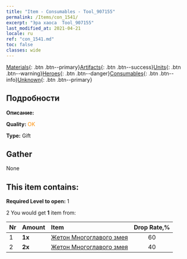 ```yaml
---
title: "Item - Consumables - Tool_907155"
permalink: /Items/con_1541/
excerpt: "Эра хаоса  Tool_907155"
last_modified_at: 2021-04-21
locale: ru
ref: "con_1541.md"
toc: false
classes: wide
---
```

 [Materials](/ru/Items/){: .btn .btn--primary}[Artifacts](/ru/Items/Artifacts/){: .btn .btn--success}[Units](/ru/Items/Units/){: .btn .btn--warning}[Heroes](/ru/Items/Heroes/){: .btn .btn--danger}[Consumables](/ru/Items/Consumables/){: .btn .btn--info}[Unknown](/ru/Items/Unknown/){: .btn .btn--primary}

## Подробности
 **Описание:** 

 **Quality:** <span style="color: #FF8C00">OK</span>

 **Type:** Gift

## Gather

  None

## This item contains:

 **Required Level to open:** 1

 2 You would get **1** item  from:

  | Nr | Amount |     Item    | Drop Rate,% |
  |:---|:-------|:------------|:---------:|
  | 1 |  **1x** | [Жетон Многоглавого змея](/ru/Items/con_997/) | 60 | 
  | 2 |  **2x** | [Жетон Многоглавого змея](/ru/Items/con_997/) | 40 | 
